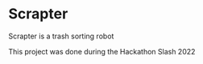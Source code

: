 # Scrapter
Scrapter is a trash sorting robot

This project was done during the Hackathon Slash 2022

